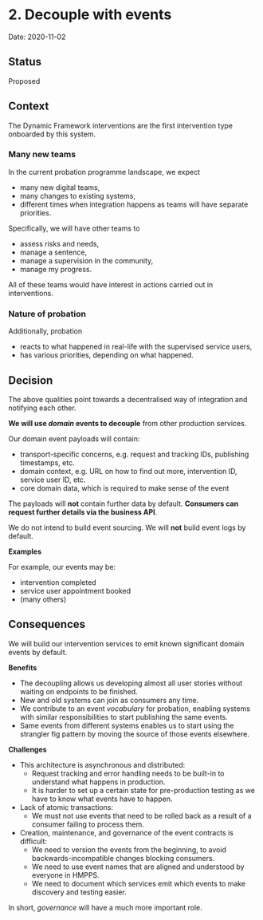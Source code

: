 # 2. Decouple with events

Date: 2020-11-02

## Status

Proposed

## Context

The Dynamic Framework interventions are the first intervention type onboarded by this system.

### Many new teams

In the current probation programme landscape, we expect

- many new digital teams,
- many changes to existing systems,
- different times when integration happens as teams will have separate priorities.

Specifically, we will have other teams to

- assess risks and needs,
- manage a sentence,
- manage a supervision in the community,
- manage my progress.

All of these teams would have interest in actions carried out in interventions.

### Nature of probation

Additionally, probation

- reacts to what happened in real-life with the supervised service users,
- has various priorities, depending on what happened.

## Decision

The above qualities point towards a decentralised way of integration and notifying each other.

**We will use _domain_ events to decouple** from other production services.

Our domain event payloads will contain:

- transport-specific concerns, e.g. request and tracking IDs, publishing timestamps, etc.
- domain context, e.g. URL on how to find out more, intervention ID, service user ID, etc.
- core domain data, which is required to make sense of the event

The payloads will **not** contain further data by default. **Consumers can request further details via the business API**.

We do not intend to build event sourcing. We will **not** build event logs by default.

**Examples**

For example, our events may be:

- intervention completed
- service user appointment booked
- (many others)

## Consequences

We will build our intervention services to emit known significant domain events by default.

**Benefits**

- The decoupling allows us developing almost all user stories without waiting on endpoints to be finished.
- New and old systems can join as consumers any time.
- We contribute to an event _vocabulary_ for probation, enabling systems with similar responsibilities to
  start publishing the same events.
- Same events from different systems enables us to start using the strangler fig pattern
  by moving the source of those events elsewhere.

**Challenges**

- This architecture is asynchronous and distributed:
  - Request tracking and error handling needs to be built-in to understand what happens in production.
  - It is harder to set up a certain state for pre-production testing as we have to know what events have to happen.
- Lack of atomic transactions:
  - We must not use events that need to be rolled back as a result of a consumer failing to process them.
- Creation, maintenance, and governance of the event contracts is difficult:
  - We need to version the events from the beginning, to avoid backwards-incompatible changes blocking consumers.
  - We need to use event names that are aligned and understood by everyone in HMPPS.
  - We need to document which services emit which events to make discovery and testing easier.

In short, _governance_ will have a much more important role.
